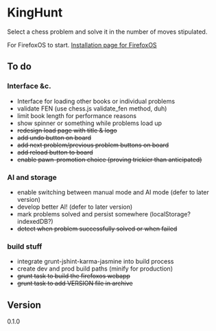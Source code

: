 # KingHunt

Select a chess problem and solve it in the number of moves stipulated.

For FirefoxOS to start. [Installation page for FirefoxOS](http://buzzdecafe.github.io/kinghunt/)


## To do

### Interface &c.
* Interface for loading other books or individual problems
* validate FEN (use chess.js validate_fen method, duh)
* limit book length for performance reasons
* show spinner or something while problems load up
* ~~redesign load page with title & logo~~
* ~~add undo button on board~~
* ~~add next problem/previous problem buttons on board~~
* ~~add reload button to board~~
* ~~enable pawn-promotion choice (proving trickier than anticipated)~~

### AI and storage
* enable switching between manual mode and AI mode (defer to later version)
* develop better AI! (defer to later version)
* mark problems solved and persist somewhere (localStorage? indexedDB?)
* ~~detect when problem successfully solved or when failed~~

### build stuff
* integrate grunt-jshint-karma-jasmine into build process
* create dev and prod build paths (minify for production)
* ~~grunt task to build the firefoxos webapp~~
* ~~grunt task to add VERSION file in archive~~

## Version

0.1.0


